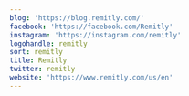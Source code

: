 ```yaml
---
blog: 'https://blog.remitly.com/'
facebook: 'https://facebook.com/Remitly'
instagram: 'https://instagram.com/remitly'
logohandle: remitly
sort: remitly
title: Remitly
twitter: remitly
website: 'https://www.remitly.com/us/en'
---
```

